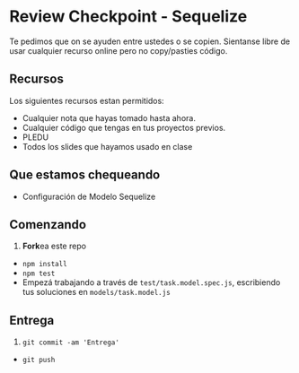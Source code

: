 # Review Checkpoint - Sequelize

Te pedimos que on se ayuden entre ustedes o se copien. Sientanse libre de usar cualquier recurso online pero no copy/pasties código.

## Recursos

Los siguientes recursos estan permitidos:

* Cualquier nota que hayas tomado hasta ahora.
* Cualquier código que tengas en tus proyectos previos.
* PLEDU
* Todos los slides que hayamos usado en clase

## Que estamos chequeando

* Configuración de Modelo Sequelize

## Comenzando

1. **Fork**ea este repo
* `npm install`
* `npm test`
* Empezá trabajando a través de `test/task.model.spec.js`, escribiendo tus soluciones en `models/task.model.js`

## Entrega

1. `git commit -am 'Entrega'`
* `git push`
